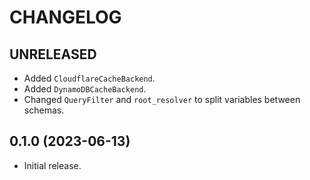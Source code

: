 # CHANGELOG

## UNRELEASED

- Added `CloudflareCacheBackend`.
- Added `DynamoDBCacheBackend`.
- Changed `QueryFilter` and `root_resolver` to split variables between schemas.


## 0.1.0 (2023-06-13)

- Initial release.
